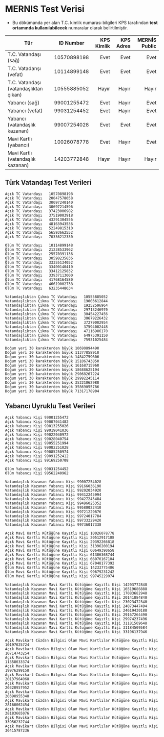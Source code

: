 # MERNIS Test Verisi

- Bu dökümanda yer alan T.C. kimlik numarası bilgileri KPS tarafından **test ortamında kullanılabilecek** numaralar olarak belirtilmiştir.

| Tür                                       | ID Number   | KPS Kimlik | KPS Adres | MERNİS Public |
| ----------------------------------------- |:-----------:| ----------:| ---------:| -------------:|
| T.C. Vatandaşı (sağ)                      | 10570898198 | Evet       | Evet      | Evet          |
| T.C. Vatadanşı (vefat)                    | 10114899148 | Evet       | Evet      | Evet          |
| T.C. Vatandaşı (vatandaşlıktan çıkan)     | 10555885052 | Hayır      | Hayır     | Hayır         |
| Yabancı (sağ)                             | 99001255472 | Evet       | Hayır     | Evet          |
| Yabancı (vefat)                           | 99031254452 | Evet       | Hayır     | Evet          |
| Yabancı (vatandaşlık kazanan)             | 99007254028 | Evet       | Evet      | Evet          |
| Mavi Kartlı (yabancı)                     | 10026078778 | Evet       | Hayır     | Evet          |
| Mavi Kartlı (vatandaşlık kazanan)         | 14203772848 | Hayır      | Hayır     | Hayır         |

## Türk Vatandaşı Test Verileri

```
Açık TC Vatandaşı	10570898198
Açık TC Vatandaşı	20047578058
Açık TC Vatandaşı	30097240140
Açık TC Vatandaşı	30697214596
Açık TC Vatandaşı	37423006982
Açık TC Vatandaşı	37519003918
Açık TC Vatandaşı	43291304556
Açık TC Vatandaşı	48163943536
Açık TC Vatandaşı	52249815310
Açık TC Vatandaşı	56593662552
Açık TC Vatandaşı	70336212330
```

```
Ölüm TC Vatandaşı	10114899148
Ölüm TC Vatandaşı	21238533962
Ölüm TC Vatandaşı	25570391136
Ölüm TC Vatandaşı	30598235836
Ölüm TC Vatandaşı	33355134052
Ölüm TC Vatandaşı	33400140410
Ölüm TC Vatandaşı	33412125832
Ölüm TC Vatandaşı	33937113000
Ölüm TC Vatandaşı	41768164580
Ölüm TC Vatandaşı	46619002738
Ölüm TC Vatandaşı	63235448634
```

```
Vatandaşlıktan Çıkma TC Vatandaşı	10555885052
Vatandaşlıktan Çıkma TC Vatandaşı	19003612844
Vatandaşlıktan Çıkma TC Vatandaşı	19252596964
Vatandaşlıktan Çıkma TC Vatandaşı	29713246970
Vatandaşlıktan Çıkma TC Vatandaşı	30454227456
Vatandaşlıktan Çıkma TC Vatandaşı	30679226432
Vatandaşlıktan Çıkma TC Vatandaşı	37279002954
Vatandaşlıktan Çıkma TC Vatandaşı	37594002448
Vatandaşlıktan Çıkma TC Vatandaşı	47116986170
Vatandaşlıktan Çıkma TC Vatandaşı	64975391150
Vatandaşlıktan Çıkma TC Vatandaşı	75931025484
```

```
Doğum yeri 30 karakterden büyük	10690894490
Doğum yeri 30 karakterden büyük	11377858910
Doğum yeri 30 karakterden büyük	14842759606
Doğum yeri 30 karakterden büyük	15106743850
Doğum yeri 30 karakterden büyük	16168715960
Doğum yeri 30 karakterden büyük	18688625194
Doğum yeri 30 karakterden büyük	29068267224
Doğum yeri 30 karakterden büyük	29992245114
Doğum yeri 30 karakterden büyük	35221062988
Doğum yeri 30 karakterden büyük	35869055786
Doğum yeri 30 karakterden büyük	71317178904
```

## Yabancı Uyruklu Test Verileri

```
Açık Yabancı Kişi 99001255472
Açık Yabancı Kişi 99007041482
Açık Yabancı Kişi 99013255026
Açık Yabancı Kişi 99019041036
Açık Yabancı Kişi 99022040972
Açık Yabancı Kişi 99028040754
Açık Yabancı Kişi 99055251994
Açık Yabancı Kişi 99082251028
Açık Yabancı Kişi 99085250974
Açık Yabancı Kişi 99091252412
Açık Yabancı Kişi 99169250708
```

```
Ölüm Yabancı Kişi 99031254452
Ölüm Yabancı Kişi 99562240962
```

```
Vatandaşlık Kazanan Yabancı Kişi 99007254028
Vatandaşlık Kazanan Yabancı Kişi 99166036190
Vatandaşlık Kazanan Yabancı Kişi 99202034920
Vatandaşlık Kazanan Yabancı Kişi 99412245994
Vatandaşlık Kazanan Yabancı Kişi 99427245484
Vatandaşlık Kazanan Yabancı Kişi 99496025352
Vatandaşlık Kazanan Yabancı Kişi 99580022410
Vatandaşlık Kazanan Yabancı Kişi 99721229876
Vatandaşlık Kazanan Yabancı Kişi 99724017784
Vatandaşlık Kazanan Yabancı Kişi 99733229420
Vatandaşlık Kazanan Yabancı Kişi 99736017338
```

```
Açık Mavi Kartlı Kütüğüne Kayıtlı Kişi 10026078778
Açık Mavi Kartlı Kütüğüne Kayıtlı Kişi 20512917108
Açık Mavi Kartlı Kütüğüne Kayıtlı Kişi 29392266818
Açık Mavi Kartlı Kütüğüne Kayıtlı Kişi 31396200194
Açık Mavi Kartlı Kütüğüne Kayıtlı Kişi 60649390658
Açık Mavi Kartlı Kütüğüne Kayıtlı Kişi 61306368744
Açık Mavi Kartlı Kütüğüne Kayıtlı Kişi 66070167104
Açık Mavi Kartlı Kütüğüne Kayıtlı Kişi 67048177392
Ölüm Mavi Kartlı Kütüğüne Kayıtlı Kişi 14233775406
Ölüm Mavi Kartlı Kütüğüne Kayıtlı Kişi 99679231242
Ölüm Mavi Kartlı Kütüğüne Kayıtlı Kişi 99745229074
```

```
Vatandaşlık Kazanan Mavi Kartlı Kütüğüne Kayıtlı Kişi 14203772848
Vatandaşlık Kazanan Mavi Kartlı Kütüğüne Kayıtlı Kişi 16519686888
Vatandaşlık Kazanan Mavi Kartlı Kütüğüne Kayıtlı Kişi 17083682948
Vatandaşlık Kazanan Mavi Kartlı Kütüğüne Kayıtlı Kişi 20141884840
Vatandaşlık Kazanan Mavi Kartlı Kütüğüne Kayıtlı Kişi 23023472340
Vatandaşlık Kazanan Mavi Kartlı Kütüğüne Kayıtlı Kişi 24073447494
Vatandaşlık Kazanan Mavi Kartlı Kütüğüne Kayıtlı Kişi 24619430188
Vatandaşlık Kazanan Mavi Kartlı Kütüğüne Kayıtlı Kişi 29167264490
Vatandaşlık Kazanan Mavi Kartlı Kütüğüne Kayıtlı Kişi 29974237496
Vatandaşlık Kazanan Mavi Kartlı Kütüğüne Kayıtlı Kişi 31181509648
Vatandaşlık Kazanan Mavi Kartlı Kütüğüne Kayıtlı Kişi 31184509584
Vatandaşlık Kazanan Mavi Kartlı Kütüğüne Kayıtlı Kişi 33196137946
```

```
Açık Mavikart Cüzdan Bilgisi Olan Mavi Kartlılar Kütüğüne Kayıtlı Kişi	10197025724
Açık Mavikart Cüzdan Bilgisi Olan Mavi Kartlılar Kütüğüne Kayıtlı Kişi	10714743254
Açık Mavikart Cüzdan Bilgisi Olan Mavi Kartlılar Kütüğüne Kayıtlı Kişi	11358033374
Açık Mavikart Cüzdan Bilgisi Olan Mavi Kartlılar Kütüğüne Kayıtlı Kişi	19976299158
Açık Mavikart Cüzdan Bilgisi Olan Mavi Kartlılar Kütüğüne Kayıtlı Kişi	20137964068
Açık Mavikart Cüzdan Bilgisi Olan Mavi Kartlılar Kütüğüne Kayıtlı Kişi	20320957952
Açık Mavikart Cüzdan Bilgisi Olan Mavi Kartlılar Kütüğüne Kayıtlı Kişi	20398955348
Açık Mavikart Cüzdan Bilgisi Olan Mavi Kartlılar Kütüğüne Kayıtlı Kişi	28160062454
Açık Mavikart Cüzdan Bilgisi Olan Mavi Kartlılar Kütüğüne Kayıtlı Kişi	28183665076
Açık Mavikart Cüzdan Bilgisi Olan Mavi Kartlılar Kütüğüne Kayıtlı Kişi	33956232744
Açık Mavikart Cüzdan Bilgisi Olan Mavi Kartlılar Kütüğüne Kayıtlı Kişi	36415787236
```